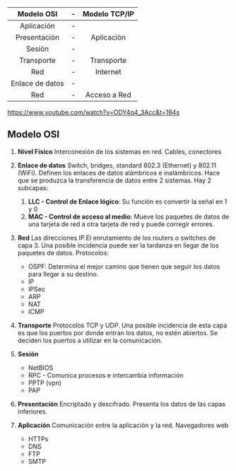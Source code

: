 | Modelo OSI      |-| Modelo TCP/IP   |
|:---------------:|-|:---------------:|
| Aplicación      |-|                 |
| Presentación    |-| Aplicación      |
| Sesión          |-|                 |
| Transporte      |-| Transporte      |
| Red             |-| Internet        |
| Enlace de datos |-|                 |
| Red             |-| Acceso a Red    |



https://www.youtube.com/watch?v=ODY4q4_3Acc&t=194s

## Modelo OSI

1. **Nivel Físico**
Interconexión de los sistemas en red. Cables, conectores
2. **Enlace de datos**
Switch, bridges, standard 802.3 (Ethernet) y 802.11 (WiFi). Definen los enlaces de datos alámbricos e inalámbricos. Hace que se produzca la transferencia de datos entre 2 sistemas. Hay 2 subcapas:
    1. **LLC - Control de Enlace lógico**: Su función es convertir la señal en 1 y 0
    2. **MAC - Control de acceso al medio**: Mueve los paquetes de datos de una tarjeta de red a otra tarjeta de red y puede corregir errores.
3. **Red**
Las direcciones IP.El enrutamiento de los routers o switches de capa 3. Una posible incidencia puede ser la tardanza en llegar de los paquetes de datos. Protocolos:
    * OSPF: Determina el mejor camino que tienen que seguir los datos para llegar a su destino.
    * IP
    * IPSec
    * ARP
    * NAT
    * ICMP

4. **Transporte**
Protocolos TCP y UDP. Una posible incidencia de esta capa es que los puertos por donde entran los datos, no estén abiertos. Se deciden los puertos a utilizar en la comunicación.
5. **Sesión**
   * NetBIOS
   * RPC - Comunica procesos e intercambia información
   * PPTP (vpn)
   * PAP

6. **Presentación**
   Encriptado y descifrado. Presenta los datos de las capas inferiores.
7. **Aplicación**
Comunicación entre la aplicación y la red. Navegadores web
   * HTTPs
   * DNS
   * FTP
   * SMTP